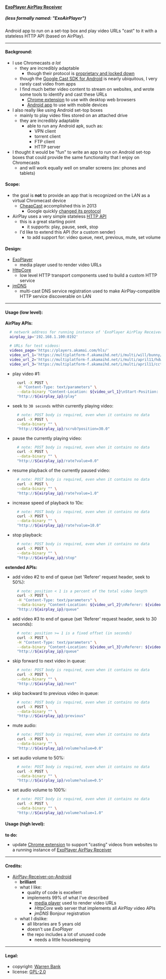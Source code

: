 #### [ExoPlayer AirPlay Receiver](https://github.com/warren-bank/Android-ExoPlayer-AirPlay-Receiver)
##### (less formally named: _"ExoAirPlayer"_)

Android app to run on a set-top box and play video URLs "cast" to it with a stateless HTTP API (based on AirPlay).

- - - -

#### Background:

* I use Chromecasts _a lot_
  - they are incredibly adaptable
    * though their protocol is [proprietary and locked down](https://blog.oakbits.com/google-cast-protocol-receiver-authentication.html)
  - though the [Google Cast SDK for Android](https://developers.google.com/cast/docs/android_sender) is nearly ubiquitous, I very rarely cast video from apps
  - I find much better video content to stream on websites, and wrote some tools to identify and cast these URLs
    * [Chrome extension](https://github.com/warren-bank/crx-webcast-reloaded) to use with desktop web browsers
    * [Android app](https://github.com/warren-bank/Android-WebCast) to use with mobile devices
* I also really like using Android set-top boxes
  - mainly to play video files stored on an attached drive
  - they are incredibly adaptable
    * able to run any Android apk, such as:
      - VPN client
      - torrent client
      - FTP client
      - HTTP server
* I thought it would be "fun" to write an app to run on Android set-top boxes that could provide the same functionality that I enjoy on Chromecasts
  - and will work equally well on smaller screens (ex: phones and tablets)

#### Scope:

* the goal is __not__ to provide an app that is recognized on the LAN as a virtual Chromecast device
  - [CheapCast](https://github.com/mauimauer/cheapcast) accomplished this in 2013
    * Google quickly [changed its protocol](https://blog.oakbits.com/google-cast-protocol-discovery-and-connection.html)
* AirPlay uses a very simple stateless [HTTP API](http://nto.github.io/AirPlay.html#video)
  - this is a great starting point
    * it supports: play, pause, seek, stop
  - I'd like to extend this API (for a custom sender)
    * to add support for: video queue, next, previous, mute, set volume

#### Design:

* [ExoPlayer](https://github.com/google/ExoPlayer)
  - media player used to render video URLs
* [HttpCore](http://hc.apache.org/httpcomponents-core-ga/)
  - low level HTTP transport components used to build a custom HTTP service
* [jmDNS](https://github.com/jmdns/jmdns)
  - multi-cast DNS service registration used to make AirPlay-compatible HTTP service discoverable on LAN

- - - -

#### Usage (low level):

__AirPlay APIs:__

```bash
  # network address for running instance of 'ExoPlayer AirPlay Receiver'
  airplay_ip='192.168.1.100:8192'

  # URLs for test videos:
  videos_page='https://players.akamai.com/hls/'
  video_url_1='https://multiplatform-f.akamaihd.net/i/multi/will/bunny/big_buck_bunny_,640x360_400,640x360_700,640x360_1000,950x540_1500,.f4v.csmil/master.m3u8'
  video_url_2='https://multiplatform-f.akamaihd.net/i/multi/april11/hdworld/hdworld_,512x288_450_b,640x360_700_b,768x432_1000_b,1024x576_1400_m,.mp4.csmil/master.m3u8'
  video_url_3='https://multiplatform-f.akamaihd.net/i/multi/april11/cctv/cctv_,512x288_450_b,640x360_700_b,768x432_1000_b,1024x576_1400_m,.mp4.csmil/master.m3u8'
```

* play video #1:
  ```bash
    curl -X POST \
    -H "Content-Type: text/parameters" \
    --data-binary "Content-Location: ${video_url_1}\nStart-Position: 0" \
    "http://${airplay_ip}/play"
  ```
* seek to `30 seconds` within currently playing video:
  ```bash
    # note: POST body is required, even when it contains no data
    curl -X POST \
    --data-binary "" \
    "http://${airplay_ip}/scrub?position=30.0"
  ```
* pause the currently playing video:
  ```bash
    # note: POST body is required, even when it contains no data
    curl -X POST \
    --data-binary "" \
    "http://${airplay_ip}/rate?value=0.0"
  ```
* resume playback of the currently paused video:
  ```bash
    # note: POST body is required, even when it contains no data
    curl -X POST \
    --data-binary "" \
    "http://${airplay_ip}/rate?value=1.0"
  ```
* increase speed of playback to 10x:
  ```bash
    # note: POST body is required, even when it contains no data
    curl -X POST \
    --data-binary "" \
    "http://${airplay_ip}/rate?value=10.0"
  ```
* stop playback:
  ```bash
    # note: POST body is required, even when it contains no data
    curl -X POST \
    --data-binary "" \
    "http://${airplay_ip}/stop"
  ```

__extended APIs:__

* add video #2 to end of queue (set 'Referer' request header, seek to 50%):
  ```bash
    # note: position < 1 is a percent of the total video length
    curl -X POST \
    -H "Content-Type: text/parameters" \
    --data-binary "Content-Location: ${video_url_2}\nReferer: ${videos_page}\nStart-Position: 0.5" \
    "http://${airplay_ip}/queue"
  ```
* add video #3 to end of queue (set 'Referer' request header, seek to 30 seconds):
  ```bash
    # note: position >= 1 is a fixed offset (in seconds)
    curl -X POST \
    -H "Content-Type: text/parameters" \
    --data-binary "Content-Location: ${video_url_3}\nReferer: ${videos_page}\nStart-Position: 30" \
    "http://${airplay_ip}/queue"
  ```
* skip forward to next video in queue:
  ```bash
    # note: POST body is required, even when it contains no data
    curl -X POST \
    --data-binary "" \
    "http://${airplay_ip}/next"
  ```
* skip backward to previous video in queue:
  ```bash
    # note: POST body is required, even when it contains no data
    curl -X POST \
    --data-binary "" \
    "http://${airplay_ip}/previous"
  ```
* mute audio:
  ```bash
    # note: POST body is required, even when it contains no data
    curl -X POST \
    --data-binary "" \
    "http://${airplay_ip}/volume?value=0.0"
  ```
* set audio volume to 50%:
  ```bash
    # note: POST body is required, even when it contains no data
    curl -X POST \
    --data-binary "" \
    "http://${airplay_ip}/volume?value=0.5"
  ```
* set audio volume to 100%:
  ```bash
    # note: POST body is required, even when it contains no data
    curl -X POST \
    --data-binary "" \
    "http://${airplay_ip}/volume?value=1.0"
  ```

#### Usage (high level):

__to do:__

* update [Chrome extension](https://github.com/warren-bank/crx-webcast-reloaded) to support "casting" videos from websites to a running instance of [ExoPlayer AirPlay Receiver](https://github.com/warren-bank/Android-ExoPlayer-AirPlay-Receiver)

- - - -

#### Credits:

* [AirPlay-Receiver-on-Android](https://github.com/gpfduoduo/AirPlay-Receiver-on-Android)
  - __brilliant__
  - what I like:
    * quality of code is excellent
    * implements 99% of what I've described
      - [media player](https://github.com/yixia/VitamioBundle) used to render video URLs
      - _HttpCore_ web server that implements all _AirPlay_ video APIs
      - _jmDNS_ Bonjour registration
  - what I dislike:
    * all libraries are 5 years old
    * doesn't use _ExoPlayer_
    * the repo includes a lot of unused code
      - needs a little housekeeping

- - - -

#### Legal:

* copyright: [Warren Bank](https://github.com/warren-bank)
* license: [GPL-2.0](https://www.gnu.org/licenses/old-licenses/gpl-2.0.txt)
